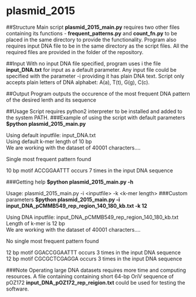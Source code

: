 # plasmid_2015
##Structure
Main script **plasmid_2015_main.py** requires two other files containing its functions - **frequent_patterns.py** and **count_fn.py** to be placed in the same directory to provide the functionality. Program also requires input DNA file to be in the same directory as the script files. All the required files are provided in the folder of the repository.

##Input
With no input DNA file specified, program uses i the file **input_DNA.txt** for input as a default parameter. Any input file could be specified with the parameter -i providing it has plain DNA text. Script only accepts plain letters of DNA alphabet: A(a), T(t), G(g), C(c).

##Output
Program outputs the occurence of the most frequent DNA pattern of the desired lenth and its sequence

##Usage
Script requires python2 interpreter to be installed and added to the system PATH.
###Example of using the script with default parameters
**$python plasmid_2015_main.py**

Using default inputfile: input_DNA.txt  
Using default k-mer length of 10 bp  
We are working with the dataset of 40001 characters....  

Single most frequent pattern found  

10 bp motif ACCGGAATTT occurs 7 times in the input DNA sequence  

###Getting help
**$python plasmid_2015_main.py -h**

Usage: plasmid_2015_main.py -i \<inputfile\> -k \<k-mer length\>
###Custom parameters
**$python plasmid_2015_main.py -i input_DNA_pCMMB549_rep_region_140_180_kb.txt -k 12**

Using DNA inputfile: input_DNA_pCMMB549_rep_region_140_180_kb.txt  
Length of k-mer is 12 bp  
We are working with the dataset of 40001 characters....  

No single most frequent pattern found

12 bp motif GGACCGGAATTT occurs 3 times in the input DNA sequence  
12 bp motif CGCGCTCGAGGA occurs 3 times in the input DNA sequence  

###Note
Operating large DNA datasets requires more time and computing resources. A file containing containing short 64-bp OriV sequence of  pOZ172 **input_DNA_pOZ172_rep_reigion.txt** could be used for testing the software.
